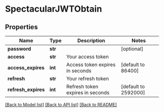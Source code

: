 # SpectacularJWTObtain

## Properties
Name | Type | Description | Notes
------------ | ------------- | ------------- | -------------
**password** | **str** |  | [optional] 
**access** | **str** | Your access token | 
**access_expires** | **int** | Access token expires in seconds | [default to 86400]
**refresh** | **str** | Your refresh token | 
**refresh_expires** | **int** | Refresh token expires in seconds | [default to 2592000]

[[Back to Model list]](../README.md#documentation-for-models) [[Back to API list]](../README.md#documentation-for-api-endpoints) [[Back to README]](../README.md)

